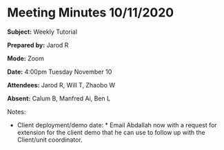 # Meeting Minutes 10/11/2020

**Subject:** Weekly Tutorial

**Prepared by:** Jarod R

**Mode:** Zoom

**Date:** 4:00pm Tuesday November 10

**Attendees:** Jarod R, Will T, Zhaobo W

**Absent:**  Calum B,  Manfred Ai, Ben L


Notes:

* Client deployment/demo date:
		* Email Abdallah now with a request for extension for the client demo that he can use to follow up with the Client/unit coordinator.